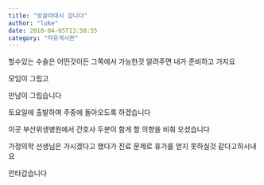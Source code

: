 ```yaml
---
title: "방글라데시 갑니다"
author: "luke"
date: 2010-04-05T13:50:55
category: "자유게시판"
---
```


할수있는 수술은 어떤것이든 그쪽에서 가능한것 알려주면 내가 준비하고 가지요

모임이 그립고

만남이 그립습니다

토요일에 출발하여 주중에 돌아오도록 하겠습니다

이곳 부산위생병원에서 간호사 두분이 함게 할 의향을 비춰 오셨습니다

가정의학 선생님은 가시겠다고 했다가 진료 문제로 휴가를 얻지 못하실것 같다고하시내요

안타갑습니다
